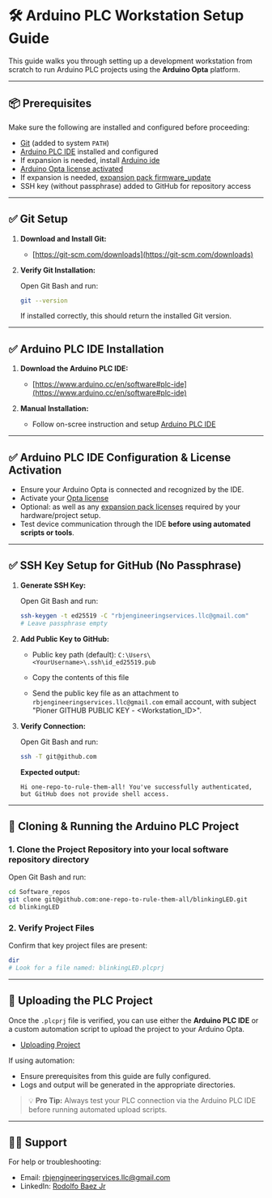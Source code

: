 # 🛠️ Arduino PLC Workstation Setup Guide

This guide walks you through setting up a development workstation from scratch to run Arduino PLC projects using the **Arduino Opta** platform.

---

## 📦 Prerequisites

Make sure the following are installed and configured before proceeding:

- [Git](https://git-scm.com/downloads) (added to system `PATH`)
- [Arduino PLC IDE](https://www.arduino.cc/en/software#plc-ide) installed and configured
- If expansion is needed, install [Arduino ide](https://www.arduino.cc/en/software/#plc-ide)
- [Arduino Opta license activated](https://docs.arduino.cc/software/plc-ide/tutorials/plc-ide-setup-license/)
- If expansion is needed, [expansion pack firmware_update](https://docs.arduino.cc/tutorials/opta/user-manual/#update-expansion-firmware)
- SSH key (without passphrase) added to GitHub for repository access

---

## ✅ Git Setup

1. **Download and Install Git:**

   * [https://git-scm.com/downloads](https://git-scm.com/downloads)

2. **Verify Git Installation:**

   Open Git Bash and run:
   
   ```bash
   git --version
   ```

   If installed correctly, this should return the installed Git version.

---

## ✅ Arduino PLC IDE Installation

1. **Download the Arduino PLC IDE:**

   * [https://www.arduino.cc/en/software#plc-ide](https://www.arduino.cc/en/software#plc-ide)

2. **Manual Installation:**

   * Follow on-scree instruction and setup [Arduino PLC IDE](https://docs.arduino.cc/software/plc-ide/tutorials/plc-ide-setup-license/#1-arduino-plc-ide-setup)

---

## ✅ Arduino PLC IDE Configuration & License Activation

* Ensure your Arduino Opta is connected and recognized by the IDE.
* Activate your [Opta license](https://docs.arduino.cc/software/plc-ide/tutorials/plc-ide-setup-license/#instructions) 
* Optional: as well as any [expansion pack licenses](https://docs.arduino.cc/tutorials/opta/user-manual/#update-expansion-firmware) required by your hardware/project setup.
* Test device communication through the IDE **before using automated scripts or tools**.

---

## ✅ SSH Key Setup for GitHub (No Passphrase)

1. **Generate SSH Key:**

   Open Git Bash and run:

   ```bash
   ssh-keygen -t ed25519 -C "rbjengineeringservices.llc@gmail.com"
   # Leave passphrase empty
   ```

2. **Add Public Key to GitHub:**

   * Public key path (default):
     `C:\Users\<YourUsername>\.ssh\id_ed25519.pub`

   * Copy the contents of this file

   * Send the public key file as an attachment to `rbjengineeringservices.llc@gmail.com` email account, with subject "Pioner GITHUB PUBLIC KEY - <Workstation_ID>".

3. **Verify Connection:**

   Open Git Bash and run:

   ```bash
   ssh -T git@github.com
   ```

   **Expected output:**

   ```
   Hi one-repo-to-rule-them-all! You've successfully authenticated, but GitHub does not provide shell access.
   ```

---

## 🚀 Cloning & Running the Arduino PLC Project

### 1. Clone the Project Repository into your local software repository directory

Open Git Bash and run:

```bash
cd Software_repos
git clone git@github.com:one-repo-to-rule-them-all/blinkingLED.git
cd blinkingLED
```

### 2. Verify Project Files

Confirm that key project files are present:

```bash
dir
# Look for a file named: blinkingLED.plcprj
```

---

## 🔼 Uploading the PLC Project

Once the `.plcprj` file is verified, you can use either the **Arduino PLC IDE** or a custom automation script to upload the project to your Arduino Opta.

* [Uploading Project](https://docs.arduino.cc/software/plc-ide/tutorials/plc-ide-setup-license/#2-project-setup) 

If using automation:

* Ensure prerequisites from this guide are fully configured.
* Logs and output will be generated in the appropriate directories.

> 💡 **Pro Tip:** Always test your PLC connection via the Arduino PLC IDE before running automated upload scripts.

---

## 🧙‍♂️ Support

For help or troubleshooting:

* Email: [rbjengineeringservices.llc@gmail.com](mailto:rbjengineeringservices.llc@gmail.com)
* LinkedIn: [Rodolfo Baez Jr](https://www.linkedin.com/in/rodolfo-baez-jr-8b9830b0/)

